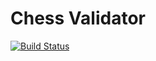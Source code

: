 # Chess Validator
[![Build Status](https://travis-ci.org/kristiankyvik/ChessValidator.svg?branch=master)](https://travis-ci.org/kristiankyvik/ChessValidator)
